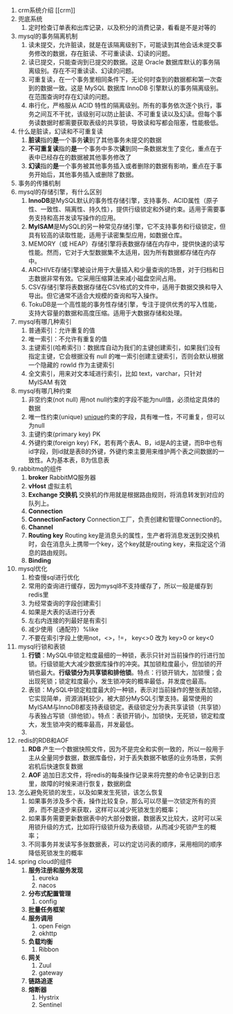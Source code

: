 1. crm系统介绍
		[[crm]]
2. 兜底系统
	1. 定时检查订单表和出库记录，以及积分的消费记录，看看是不是对等的
3. mysql的事务隔离机制
	1. 读未提交，允许脏读，就是在该隔离级别下，可能读到其他会话未提交事务修改的数据，存在脏读、不可重读读、幻读的问题。
	2. 读已提交，只能查询到已提交的数据。这是 Oracle 数据库默认的事务隔离级别。存在不可重读读、幻读的问题。
	3. 可重复读，在一个事务里相同条件下，无论何时查到的数据都和第一次查到的数据一致。这是 MySQL 数据库 InnoDB 引擎默认的事务隔离级别。在范围查询时存在幻读的问题。
	4. 串行化，严格服从 ACID 特性的隔离级别。所有的事务依次逐个执行，事务之间互不干扰，该级别可以防止脏读、不可重复读以及幻读。但每个事务读数据时都需要获取表级的共享锁，导致读和写都会阻塞，性能极低。
5. 什么是脏读，幻读和不可重复读
	1. **脏读**指的**是**一个事务**读**到了其他事务未提交的数据
	2. **不可重复读**指的**是**一个事务中多次**读**到同一条数据发生了变化，重点在于表中已经存在的数据被其他事务修改了
	3. **幻读**指的**是**一个事务被其他事务插入或者删除的数据有影响，重点在于事务开始后，其他事务插入或删除了数据。
6. 事务的传播机制
7. mysql的存储引擎，有什么区别
	1. **InnoDB**是MySQL默认的事务性存储引擎，支持事务、ACID属性（原子性、一致性、隔离性、持久性），提供行级锁定和外键约束。适用于需要事务支持和高并发读写操作的应用。
	2. **MyISAM**是MySQL的另一种常见存储引擎，它不支持事务和行级锁定，但具有较高的读取性能，适用于读密集型应用，如数据仓库。
	3. MEMORY（或 HEAP）存储引擎将表数据存储在内存中，提供快速的读写性能。然而，它对于大型数据集不太适用，因为所有数据都存储在内存中。
	4. ARCHIVE存储引擎被设计用于大量插入和少量查询的场景，对于归档和日志数据非常有效。它采用压缩算法来减小磁盘空间占用。
	5. CSV存储引擎将表数据存储在CSV格式的文件中，适用于数据交换和导入导出。但它通常不适合大规模的查询和写入操作。
	6. TokuDB是一个高性能的事务性存储引擎，专注于提供优秀的写入性能，支持大容量的数据和高度压缩。适用于大数据存储和处理。
8. mysql有哪几种索引
	1. 普通索引：允许重复的值
	2. 唯一索引：不允许有重复的值
	3. 主键索引(哈希索引)：数据库自动为我们的主键创建索引，如果我们没有指定主键，它会根据没有 null 的唯一索引创建主键索引，否则会默认根据一个隐藏的 rowId 作为主键索引
	4. 全文索引，用来对文本域进行索引，比如 text，varchar，只针对 MyISAM 有效
9. mysql有哪几种约束
	1. 非空约束(not null) 用not null约束的字段不能为null值，必须给定具体的数据
	2. 唯一性约束(unique) [unique](https://so.csdn.net/so/search?q=unique&spm=1001.2101.3001.7020)约束的字段，具有唯一性，不可重复，但可以为null
	3. 主键约束(primary key) PK
	4. 外键约束(foreign key) FK，若有两个表A、B，id是A的主键，而B中也有id字段，则id就是表B的外键，外键约束主要用来维护两个表之间数据的一致性。A为基本表，B为信息表
10. rabbitmq的组件
	1. **broker** RabbitMQ服务器
	2. **vHost** 虚拟主机
	3. **Exchange 交换机** 交换机的作用就是根据路由规则，将消息转发到对应的队列上。
	4. **Connection**
	5. **ConnectionFactory** Connection工厂，负责创建和管理Connection的。
	6. **Channel** 
	7. **Routing key** Routing key是消息头的属性，生产者将消息发送到交换机时，会在消息头上携带一个key，这个key就是routing key，来指定这个消息的路由规则。
	8. **Binding**
11. mysql优化
	1. 检查慢sql进行优化
	2. 常用的查询进行缓存，因为mysql8不支持缓存了，所以一般是缓存到redis里
	3. 为经常查询的字段创建索引
	4. 如果是大表的话进行分表
	5. 左右内连接的列最好是有索引
	6. 减少使用（通配符）%like
	7. 不要在索引字段上使用not，<>，!=， key<>0 改为 key>0 or key<0
12. mysql行锁和表锁
	1. **行锁**：MySQL中锁定粒度最细的一种锁，表示只针对当前操作的行进行加锁。行级锁能大大减少数据库操作的冲突。其加锁粒度最小，但加锁的开销也最大。**行级锁分为共享锁和排他锁**。特点：行锁开销大，加锁慢；会出现死锁；锁定粒度最小，发生锁冲突的概率最低，并发度也最高。
	2. 表锁：MySQL中锁定粒度最大的一种锁，表示对当前操作的整张表加锁，它实现简单，资源消耗较少，被大部分MySQL引擎支持。最常使用的MyISAM与InnoDB都支持表级锁定。表级锁定分为表共享读锁（共享锁）与表独占写锁（排他锁）。特点：表锁开销小，加锁快，无死锁，锁定粒度大，发生锁冲突的概率最高，并发最低。
	3. 
13. redis的RDB和AOF
	1. **RDB** 产生一个数据快照文件，因为不是完全和实例一致的，所以一般用于主从全量同步数据，数据库备份，对于丢失数据不敏感的业务场景，实例宕机后快速恢复数据
	2. **AOF**  追加日志文件，将redis的每条操作记录来将完整的命令记录到日志里，故障的时候来进行恢复，数据刷盘
14. 怎么避免死锁的发生，以及如果发生死锁，该怎么恢复
	1. 如果事务涉及多个表，操作比较复杂，那么可以尽量一次锁定所有的资源，而不是逐步来获取，这样可以减少死锁发生的概率；
	2. 如果事务需要更新数据表中的大部分数据，数据表又比较大，这时可以采用锁升级的方式，比如将行级锁升级为表级锁，从而减少死锁产生的概率；
	3. 不同事务并发读写多张数据表，可以约定访问表的顺序，采用相同的顺序降低死锁发生的概率
15. spring cloud的组件
	1. **服务注册和服务发现**
		1. eureka
		2. nacos
	2. **分布式配置管理**
		1. config
	3. **批量任务框架**
	4. **服务调用**
		1. open Feign
		2. okhttp
	5. **负载均衡**
		1. Ribbon
	6. **网关**
		1. Zuul
		2. gateway
	7. **链路追逐**
	8. **熔断器**
		1. Hystrix
		2. Sentinel

